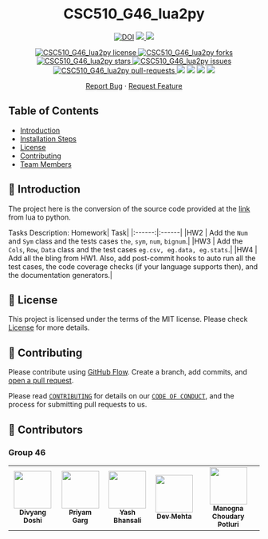 <h1 align="center">
  CSC510_G46_lua2py
</h1>

<!--Badges-->
<p align="center">
<a href="https://doi.org/10.5281/zenodo.7028280">
<img src="https://zenodo.org/badge/DOI/10.5281/zenodo.7028280.svg" alt="DOI"></a>
</a>
<a href="https://travis-ci.org/gargpriyam21">
<img src="https://travis-ci.org/gargpriyam21/CSC510_G46_lua2py.svg?master" />
</a>
<a href="https://codecov.io/gh/gargpriyam21/CSC510_G46_lua2py" > 
<img src="https://codecov.io/gh/gargpriyam21/CSC510_G46_lua2py/branch/main/graph/badge.svg?token=5PLVQBFU2L" /> 
</a>
</p>

<p align="center">
<a href="https://github.com/gargpriyam21/CSC510_G46_lua2py/blob/main/LICENSE.md" target="blank">
<img src="https://img.shields.io/github/license/gargpriyam21/CSC510_G46_lua2py?style=for-the-badge" alt="CSC510_G46_lua2py license" />
</a>
<a href="https://github.com/gargpriyam21/CSC510_G46_lua2py/fork" target="blank">
<img src="https://img.shields.io/github/forks/gargpriyam21/CSC510_G46_lua2py?style=for-the-badge" alt="CSC510_G46_lua2py forks"/>
</a>
<a href="https://github.com/gargpriyam21/CSC510_G46_lua2py/stargazers" target="blank">
<img src="https://img.shields.io/github/stars/gargpriyam21/CSC510_G46_lua2py?style=for-the-badge" alt="CSC510_G46_lua2py stars"/>
</a>
<a href="https://github.com/gargpriyam21/CSC510_G46_lua2py/issues" target="blank">
<img src="https://img.shields.io/github/issues/gargpriyam21/CSC510_G46_lua2py?style=for-the-badge" alt="CSC510_G46_lua2py issues"/>
</a>
<a href="https://github.com/gargpriyam21/CSC510_G46_lua2py/pulls" target="blank">
<img src="https://img.shields.io/github/issues-pr/gargpriyam21/CSC510_G46_lua2py?style=for-the-badge" alt="CSC510_G46_lua2py pull-requests"/>
</a>
<a href="https://github.com/gargpriyam21/CSC510_G46_lua2py/graphs/contributors" alt="CSC510_G46_lua2py Contributors">
<img src="https://img.shields.io/github/contributors/gargpriyam21/CSC510_G46_lua2py?style=for-the-badge" /></a>
</a>
<a href="https://github.com/gargpriyam21/CSC510_G46_lua2py/graphs/commit-activity" alt="CSC510_G46_lua2py commit activity">
<img src="https://img.shields.io/github/commit-activity/w/gargpriyam21/CSC510_G46_lua2py?style=for-the-badge" /></a> 
</a>
<a href="https://img.shields.io/github/repo-size/gargpriyam21/CSC510_G46_lua2py" alt="CSC510_G46_lua2py repo size">
<img src="https://img.shields.io/github/repo-size/gargpriyam21/CSC510_G46_lua2py?style=for-the-badge" /></a>
</a>
<a href="https://img.shields.io/tokei/lines/github/gargpriyam21/CSC510_G46_lua2py" alt="CSC510_G46_lua2py total lines">
<img src="https://img.shields.io/tokei/lines/github/gargpriyam21/CSC510_G46_lua2py?style=for-the-badge" /></a> 
</a>
</p>

<p align="center">
    <a href="https://github.com/gargpriyam21/CSC510_G46_lua2py/issues/new/choose">Report Bug</a>
    ·
    <a href="https://github.com/gargpriyam21/CSC510_G46_lua2py/issues/new/choose">Request Feature</a>
</p>

## Table of Contents
- [Introduction](#Introduction)
- [Installation Steps](#ExecutionSteps)
- [License](#License)
- [Contributing](#Contributing)
- [Team Members](#TeamMember)

## 📖 Introduction <a name="Introduction"></a>

The project here is the conversion of the source code provided at the [link](https://github.com/txt/se22/blob/main/etc/pdf/csv.pdf) from lua to python.

Tasks Description:
Homework| Task|
|:------:|:------|
|HW2     | Add the `Num` and `Sym` class and the tests cases `the`, `sym`, `num`, `bignum`.|
|HW3     | Add the `Cols`, `Row`, `Data` class and the test cases `eg.csv, eg.data, eg.stats`.|
|HW4     |  Add all the bling from HW1. Also, add post-commit hooks to auto run all the test cases, the code coverage checks (if your language supports then), and the documentation generators.|

## 📝 License <a name="License"></a>

This project is licensed under the terms of the MIT license. Please check [License](https://github.com/divyang02/CSC510_SE_G46/blob/main/LICENSE) for more details.

## 🍰 Contributing <a name="Contributing"></a>
Please contribute using [GitHub Flow](https://guides.github.com/introduction/flow). Create a branch, add commits, and [open a pull request](https://github.com/divyang02/CSC510_SE_G46/compare).

Please read [`CONTRIBUTING`](CONTRIBUTING.md) for details on our [`CODE OF CONDUCT`](CODE_OF_CONDUCT.md), and the process for submitting pull requests to us.

## 👥 Contributors <a name="Contributors"></a>

### Group 46

<table>
  <tr>
    <td align="center"><a href="https://github.com/divyang02"><img src="https://avatars.githubusercontent.com/u/23277855?v=4" width="75px;" alt=""/><br /><sub><b>Divyang Doshi</b></sub></a></td>
    <td align="center"><a href="https://github.com/gargpriyam21"><img src="https://avatars.githubusercontent.com/u/32238511?v=4" width="75px;" alt=""/><br /><sub><b>Priyam Garg</b></sub></a><br /></td>
    <td align="center"><a href="https://github.com/bhansaliyash"><img src="https://avatars.githubusercontent.com/u/21220880?v=4" width="75px;" alt=""/><br /><sub><b>Yash Bhansali</b></sub></a><br /></td>
    <td align="center"><a href="https://github.com/devmehta1999"><img src="https://avatars.githubusercontent.com/u/48157574?v=4" width="75px;" alt=""/><br /><sub><b>Dev Mehta</b></sub></a><br /></td>
    <td align="center"><a href="https://github.com/manognapc"><img src="https://avatars.githubusercontent.com/u/112452957?v=4" width="75px;" alt=""/><br /><sub><b>Manogna Choudary Potluri</b></sub></a><br /></td>
  </tr>
</table>
